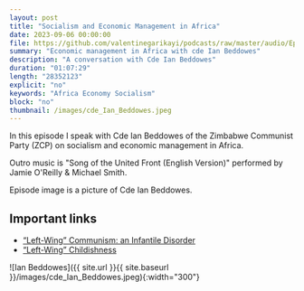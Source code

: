 ```yaml
---
layout: post
title: "Socialism and Economic Management in Africa"
date: 2023-09-06 00:00:00
file: https://github.com/valentinegarikayi/podcasts/raw/master/audio/Ep_15_2023_Beddowes.mp3
summary: "Economic management in Africa with cde Ian Beddowes"
description: "A conversation with Cde Ian Beddowes"
duration: "01:07:29"
length: "28352123"
explicit: "no"
keywords: "Africa Economy Socialism"
block: "no"
thumbnail: /images/cde_Ian_Beddowes.jpeg
---
```


In this episode I speak with Cde Ian Beddowes of the Zimbabwe Communist Party (ZCP) on socialism and economic management in Africa.

Outro music is "Song of the United Front (English Version)" performed by Jamie O'Reilly & Michael Smith.

Episode image is a picture of Cde Ian Beddowes.

<!--more-->

## Important links
* [“Left-Wing” Communism: an Infantile Disorder](https://www.marxists.org/archive/lenin/works/1920/lwc/)
* [“Left-Wing” Childishness](https://www.marxists.org/archive/lenin/works/1918/may/09.htm)

![Ian Beddowes]({{ site.url }}{{ site.baseurl }}/images/cde_Ian_Beddowes.jpeg){:width="300"}

<!-- Google tag (gtag.js) -->
<script async src="https://www.googletagmanager.com/gtag/js?id=G-02DTBF3N7T"></script>
<script>
  window.dataLayer = window.dataLayer || [];
  function gtag(){dataLayer.push(arguments);}
  gtag('js', new Date());

  gtag('config', 'G-02DTBF3N7T');
</script>
